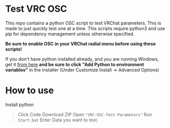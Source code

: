 # Test VRC OSC
This repo contains a python OSC script to test VRChat parameters. This is made to just quickly test one at a time.
This scripts require python3 and use pip for dependency management unless otherwise specified.

**Be sure to enable OSC in your VRChat radial menu before using these scripts!**

If you don't have python installed already, and you are running Windows, get it [from here](https://www.python.org/ftp/python/3.10.6/python-3.10.6-amd64.exe) **and be sure to click "Add Python to environment variables"** in the installer (Under Customize Install -> Advanced Options)

# How to use
Install python
> Click Code 
> Download ZIP
> Open `"VRC-OSC-Test-Parameters"`
> Run `Start.bat`
Enter Data you want to test.
